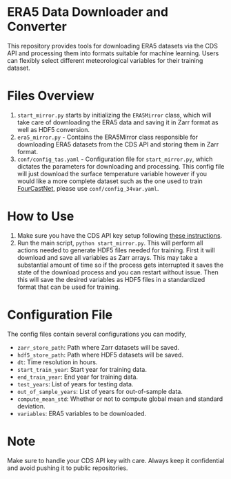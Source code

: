 # ERA5 Data Downloader and Converter

This repository provides tools for downloading ERA5 datasets via the CDS API and processing them into formats suitable for machine learning. Users can flexibly select different meteorological variables for their training dataset.

# Files Overview
1. `start_mirror.py` starts by initializing the `ERA5Mirror` class, which will take care of downloading the ERA5 data and saving it in Zarr format as well as HDF5 conversion.
2. `era5_mirror.py` - Contains the ERA5Mirror class responsible for downloading ERA5 datasets from the CDS API and storing them in Zarr format.
3. `conf/config_tas.yaml` - Configuration file for `start_mirror.py`, which dictates the parameters for downloading and processing. This config file will just download the surface temperature variable however if you would like a more complete dataset such as the one used to train [FourCastNet](https://arxiv.org/abs/2202.11214), please use `conf/config_34var.yaml`.

# How to Use
1. Make sure you have the CDS API key setup following [these instructions](https://cds.climate.copernicus.eu/api-how-to).
2. Run the main script, `python start_mirror.py`. This will perform all actions needed to generate HDF5 files needed for training. First it will download and save all variables as Zarr arrays. This may take a substantial amount of time so if the process gets interrupted it saves the state of the download process and you can restart without issue. Then this will save the desired variables as HDF5 files in a standardized format that can be used for training.

# Configuration File

The config files contain several configurations you can modify,

- `zarr_store_path`: Path where Zarr datasets will be saved.
- `hdf5_store_path`: Path where HDF5 datasets will be saved.
- `dt`: Time resolution in hours.
- `start_train_year`: Start year for training data.
- `end_train_year`: End year for training data.
- `test_years`: List of years for testing data.
- `out_of_sample_years`: List of years for out-of-sample data.
- `compute_mean_std`: Whether or not to compute global mean and standard deviation.
- `variables`: ERA5 variables to be downloaded.

# Note
Make sure to handle your CDS API key with care. Always keep it confidential and avoid pushing it to public repositories.
